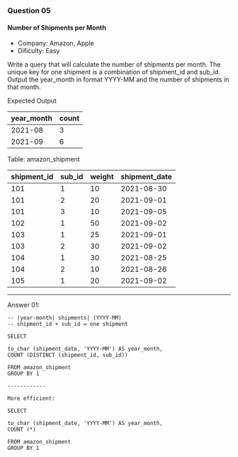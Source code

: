 ### Question 05
#### Number of Shipments per Month

- Company: Amazon, Apple
- Dificulty: Easy

Write a query that will calculate the number of shipments per month. The unique key for one shipment is a combination of shipment_id and sub_id. Output the year_month in format YYYY-MM and the number of shipments in that month.

Expected Output

<table class="ResultsTable__table"><thead><tr class="ResultsTable__header-row"><th class="ResultsTable__header-cell">year_month</th><th class="ResultsTable__header-cell">count</th></tr></thead><tbody><tr class="ResultsTable__row "><td class="ResultsTable__cell">2021-08</td><td class="ResultsTable__cell">3</td></tr><tr class="ResultsTable__row "><td class="ResultsTable__cell">2021-09</td><td class="ResultsTable__cell">6</td></tr></tbody></table>

Table: amazon_shipment

<table class="ResultsTable__table"><thead><tr class="ResultsTable__header-row"><th class="ResultsTable__header-cell">shipment_id</th><th class="ResultsTable__header-cell">sub_id</th><th class="ResultsTable__header-cell">weight</th><th class="ResultsTable__header-cell">shipment_date</th></tr></thead><tbody><tr class="ResultsTable__row "><td class="ResultsTable__cell">101</td><td class="ResultsTable__cell">1</td><td class="ResultsTable__cell">10</td><td class="ResultsTable__cell">2021-08-30</td></tr><tr class="ResultsTable__row "><td class="ResultsTable__cell">101</td><td class="ResultsTable__cell">2</td><td class="ResultsTable__cell">20</td><td class="ResultsTable__cell">2021-09-01</td></tr><tr class="ResultsTable__row "><td class="ResultsTable__cell">101</td><td class="ResultsTable__cell">3</td><td class="ResultsTable__cell">10</td><td class="ResultsTable__cell">2021-09-05</td></tr><tr class="ResultsTable__row "><td class="ResultsTable__cell">102</td><td class="ResultsTable__cell">1</td><td class="ResultsTable__cell">50</td><td class="ResultsTable__cell">2021-09-02</td></tr><tr class="ResultsTable__row "><td class="ResultsTable__cell">103</td><td class="ResultsTable__cell">1</td><td class="ResultsTable__cell">25</td><td class="ResultsTable__cell">2021-09-01</td></tr><tr class="ResultsTable__row "><td class="ResultsTable__cell">103</td><td class="ResultsTable__cell">2</td><td class="ResultsTable__cell">30</td><td class="ResultsTable__cell">2021-09-02</td></tr><tr class="ResultsTable__row "><td class="ResultsTable__cell">104</td><td class="ResultsTable__cell">1</td><td class="ResultsTable__cell">30</td><td class="ResultsTable__cell">2021-08-25</td></tr><tr class="ResultsTable__row "><td class="ResultsTable__cell">104</td><td class="ResultsTable__cell">2</td><td class="ResultsTable__cell">10</td><td class="ResultsTable__cell">2021-08-26</td></tr><tr class="ResultsTable__row "><td class="ResultsTable__cell">105</td><td class="ResultsTable__cell">1</td><td class="ResultsTable__cell">20</td><td class="ResultsTable__cell">2021-09-02</td></tr></tbody></table>

<hr>

Answer 01:

```
-- |year-month| shipments| (YYYY-MM)
-- shipment_id + sub_id = one shipment

SELECT 

to_char (shipment_date, 'YYYY-MM') AS year_month,
COUNT (DISTINCT (shipment_id, sub_id))

FROM amazon_shipment
GROUP BY 1

------------

More efficient:

SELECT 

to_char (shipment_date, 'YYYY-MM') AS year_month,
COUNT (*)

FROM amazon_shipment
GROUP BY 1

```
